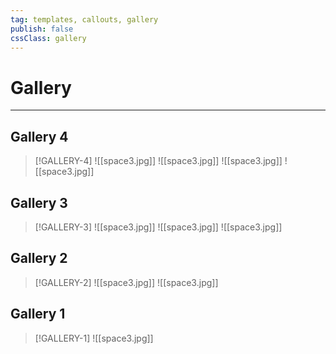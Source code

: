 ```yaml
---
tag: templates, callouts, gallery
publish: false
cssClass: gallery
---
```

# Gallery
--- 

## Gallery 4
> [!GALLERY-4]
![[space3.jpg]]
![[space3.jpg]]
![[space3.jpg]]
![[space3.jpg]]

## Gallery 3
> [!GALLERY-3]
![[space3.jpg]]
![[space3.jpg]]
![[space3.jpg]]

## Gallery 2
> [!GALLERY-2]
![[space3.jpg]]
![[space3.jpg]]

## Gallery 1
> [!GALLERY-1]
![[space3.jpg]]